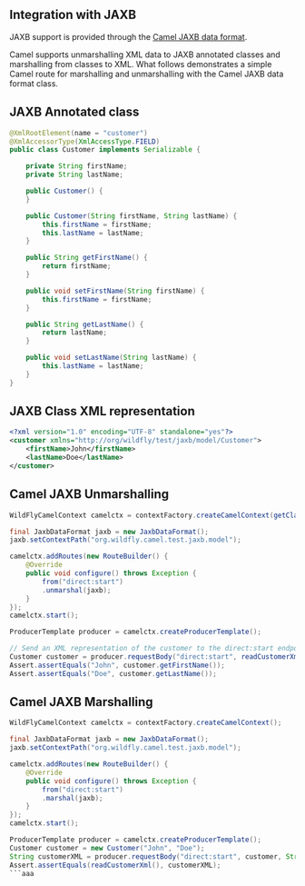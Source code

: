 ## Integration with JAXB

JAXB support is provided through the [Camel JAXB data format](http://camel.apache.org/jaxb.html).

Camel supports unmarshalling XML data to JAXB annotated classes and marshalling from classes to XML. What follows demonstrates a simple Camel route for marshalling and unmarshalling with the Camel JAXB data format class.  

## JAXB Annotated class

```java
@XmlRootElement(name = "customer")
@XmlAccessorType(XmlAccessType.FIELD)
public class Customer implements Serializable {

    private String firstName;
    private String lastName;

    public Customer() {
    }

    public Customer(String firstName, String lastName) {
        this.firstName = firstName;
        this.lastName = lastName;
    }

    public String getFirstName() {
        return firstName;
    }

    public void setFirstName(String firstName) {
        this.firstName = firstName;
    }

    public String getLastName() {
        return lastName;
    }

    public void setLastName(String lastName) {
        this.lastName = lastName;
    }
}

```

## JAXB Class XML representation
```xml
<?xml version="1.0" encoding="UTF-8" standalone="yes"?>
<customer xmlns="http://org/wildfly/test/jaxb/model/Customer">
    <firstName>John</firstName>
    <lastName>Doe</lastName>
</customer>
```

## Camel JAXB Unmarshalling
```java
WildFlyCamelContext camelctx = contextFactory.createCamelContext(getClass().getClassLoader());

final JaxbDataFormat jaxb = new JaxbDataFormat();
jaxb.setContextPath("org.wildfly.camel.test.jaxb.model");

camelctx.addRoutes(new RouteBuilder() {
    @Override
    public void configure() throws Exception {
        from("direct:start")
        .unmarshal(jaxb);
    }
});
camelctx.start();

ProducerTemplate producer = camelctx.createProducerTemplate();

// Send an XML representation of the customer to the direct:start endpoint
Customer customer = producer.requestBody("direct:start", readCustomerXml(), Customer.class);
Assert.assertEquals("John", customer.getFirstName());
Assert.assertEquals("Doe", customer.getLastName());

```

## Camel JAXB Marshalling

```java
WildFlyCamelContext camelctx = contextFactory.createCamelContext();

final JaxbDataFormat jaxb = new JaxbDataFormat();
jaxb.setContextPath("org.wildfly.camel.test.jaxb.model");

camelctx.addRoutes(new RouteBuilder() {
    @Override
    public void configure() throws Exception {
        from("direct:start")
        .marshal(jaxb);
    }
});
camelctx.start();

ProducerTemplate producer = camelctx.createProducerTemplate();
Customer customer = new Customer("John", "Doe");
String customerXML = producer.requestBody("direct:start", customer, String.class); 
Assert.assertEquals(readCustomerXml(), customerXML);
```aaa